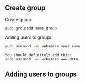 ## Create group

Create group
```bash
sudo groupadd name_group
```

Adding users to groups
```bash
sudo usermod -aG webusers user_name

You should definitely add this:
sudo usermod -aG webusers www-data

```

## Adding users to groups